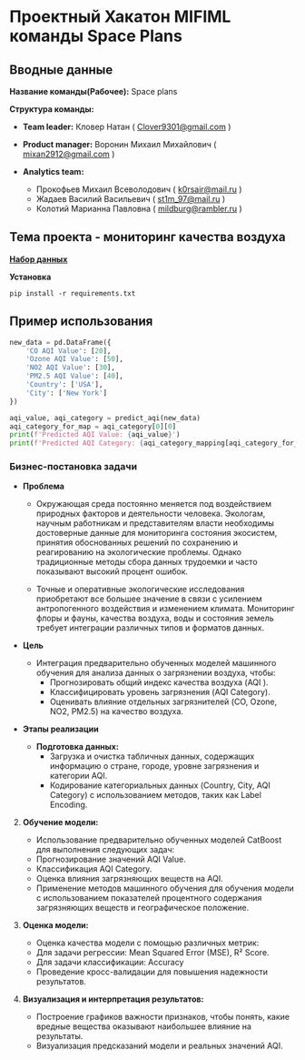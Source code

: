 # Проектный Хакатон MIFIML команды Space Plans

## Вводные данные
**Название команды(Рабочее):** Space plans

**Структура команды:**

* **Team leader:** Кловер Натан ( Clover9301@gmail.com )

* **Product manager:** Воронин Михаил Михайлович ( mixan2912@gmail.com )

* **Analytics team:** 
  * Прокофьев Михаил Всеволодович ( k0rsair@mail.ru )
  * Жадаев Василий Васильевич ( st1m_97@mail.ru )
  * Колотий Марианна Павловна ( mildburg@rambler.ru )
## Тема проекта - мониторинг качества воздуха

**[Набор данных](https://www.kaggle.com/datasets/hasibalmuzdadid/global-air-pollution-dataset)**

**Установка**

    pip install -r requirements.txt
    
## Пример использования

```python
new_data = pd.DataFrame({
    'CO AQI Value': [20],
    'Ozone AQI Value': [50],
    'NO2 AQI Value': [30],
    'PM2.5 AQI Value': [40],
    'Country': ['USA'],
    'City': ['New York']
})

aqi_value, aqi_category = predict_aqi(new_data)
aqi_category_for_map = aqi_category[0][0]
print(f'Predicted AQI Value: {aqi_value}')
print(f'Predicted AQI Category: {aqi_category_mapping[aqi_category_for_map]}')
```
### Бизнес-постановка задачи
* **Проблема**

  * Окружающая среда постоянно меняется под воздействием природных факторов и деятельности человека. Экологам, научным работникам и представителям власти необходимы достоверные данные для мониторинга состояния экосистем, принятия обоснованных решений по сохранению и реагированию на экологические проблемы. Однако традиционные методы сбора данных трудоемки и часто показывают высокий процент ошибок.

  * Точные и оперативные экологические исследования приобретают все большее значение в связи с усилением антропогенного воздействия и изменением климата. Мониторинг флоры и фауны, качества воздуха, воды и состояния земель требует интеграции различных типов и форматов данных.

* **Цель**
  * Интеграция предварительно обученных моделей машинного обучения для анализа данных о загрязнении воздуха, чтобы:
       * Прогнозировать общий индекс качества воздуха (AQI ).
       * Классифицировать уровень загрязнения (AQI Category).
       * Оценивать влияние отдельных загрязнителей (CO, Ozone, NO2, PM2.5) на качество воздуха.

* **Этапы реализации**
  * **Подготовка данных:**
    * Загрузка и очистка табличных данных, содержащих информацию о стране, городе, уровне загрязнения и категории AQI.
    * Кодирование категориальных данных (Country, City, AQI Category) с использованием методов, таких как Label Encoding.

 2. **Обучение модели:**
      * Использование предварительно обученных моделей CatBoost для выполнения следующих задач:
      * Прогнозирование значений AQI Value.
      * Классификация AQI Category.
      * Оценка влияния загрязняющих веществ на AQI.
      * Применение методов машинного обучения для обучения модели с использованием показателей процентного содержания загрязняющих веществ и географическое положение.
  
  3. **Оценка модели:**
       * Оценка качества модели с помощью различных метрик:
       * Для задачи регрессии: Mean Squared Error (MSE), R² Score.
       * Для задачи классификации: Accuracy
       * Проведение кросс-валидации для повышения надежности результатов.
    
  4. **Визуализация и интерпретация результатов:**
       * Построение графиков важности признаков, чтобы понять, какие вредные вещества оказывают наибольшее влияние на результаты.
       * Визуализация предсказаний модели и реальных значений AQI.
